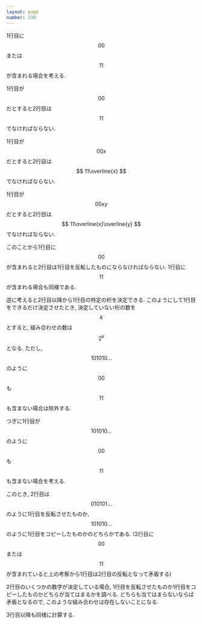 ```yaml
---
layout: page
number: 226
---
```

1行目に $$ 00 $$ または $$ 11 $$ が含まれる場合を考える.

1行目が $$ 00 $$ だとすると2行目は $$ 11 $$ でなければならない.

1行目が $$ 00x $$ だとすると2行目は $$ 11\overline{x} $$ でなければならない.

1行目が $$ 00xy $$ だとすると2行目は $$ 11\overline{x}\overline{y} $$ でなければならない.

このことから1行目に $$ 00 $$ が含まれると2行目は1行目を反転したものにならなければならない. 1行目に $$ 11 $$ が含まれる場合も同様である.

逆に考えると2行目以降から1行目の特定の桁を決定できる. このようにして1行目をできるだけ決定させたとき, 決定していない桁の数を $$ k $$ とすると, 組み合わせの数は $$ 2^k $$ となる. ただし, $$ 101010\dots $$ のように $$ 00 $$ も $$ 11 $$ も含まない場合は除外する.

つぎに1行目が $$ 101010\dots $$ のように $$ 00 $$ も $$ 11 $$ も含まない場合を考える.

このとき, 2行目は $$ 010101\dots $$ のように1行目を反転させたものか, $$ 101010\dots $$ のように1行目をコピーしたものかのどちらかである. (2行目に $$ 00 $$ または $$ 11 $$ が含まれていると上の考察から1行目は2行目の反転となって矛盾する)

2行目のいくつかの数字が決定している場合, 1行目を反転させたものか1行目をコピーしたものかどちらが当てはまるかを調べる. どちらも当てはまらないならば矛盾となるので, このような組み合わせは存在しないことになる.

3行目以降も同様に計算する.
